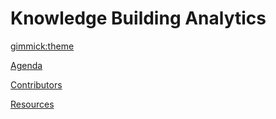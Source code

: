 # Knowledge Building Analytics

[gimmick:theme](flaty)

[Agenda](agenda.md)

[Contributors](contributors.md)

[Resources](resources.md)
